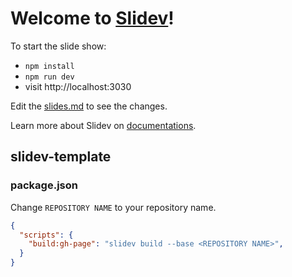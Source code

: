 # Welcome to [Slidev](https://github.com/slidevjs/slidev)!

To start the slide show:

- `npm install`
- `npm run dev`
- visit http://localhost:3030

Edit the [slides.md](./slides.md) to see the changes.

Learn more about Slidev on [documentations](https://sli.dev/).

## slidev-template

### package.json

Change `REPOSITORY NAME` to your repository name.

```json
{
  "scripts": {
    "build:gh-page": "slidev build --base <REPOSITORY NAME>",
  }
}
```
